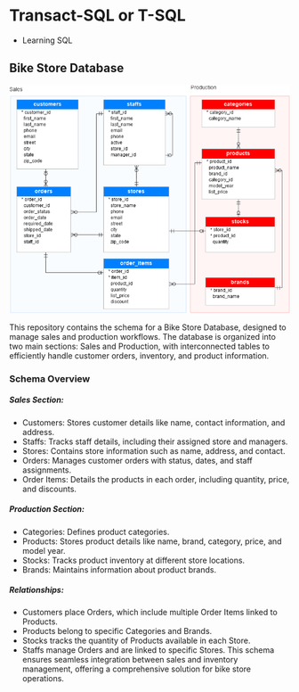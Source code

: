 # Transact-SQL or T-SQL
- Learning SQL

## **Bike Store Database**

![BikeStoreDatabase](./images/bikstore-database.png)

This repository contains the schema for a Bike Store Database, designed to manage sales and production workflows. The database is organized into two main sections: Sales and Production, with interconnected tables to efficiently handle customer orders, inventory, and product information.

### **Schema Overview**
##### **Sales Section:**
- Customers: Stores customer details like name, contact information, and address.
- Staffs: Tracks staff details, including their assigned store and managers.
- Stores: Contains store information such as name, address, and contact.
- Orders: Manages customer orders with status, dates, and staff assignments.
- Order Items: Details the products in each order, including quantity, price, and discounts.
##### **Production Section:**
- Categories: Defines product categories.
- Products: Stores product details like name, brand, category, price, and model year.
- Stocks: Tracks product inventory at different store locations.
- Brands: Maintains information about product brands.
##### **Relationships:**
- Customers place Orders, which include multiple Order Items linked to Products.
- Products belong to specific Categories and Brands.
- Stocks tracks the quantity of Products available in each Store.
- Staffs manage Orders and are linked to specific Stores.
This schema ensures seamless integration between sales and inventory management, offering a comprehensive solution for bike store operations.